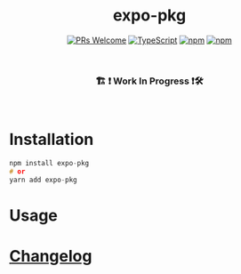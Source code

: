 
<h1 align="center">
  <!-- <img src=".logo.png" alt=expo-pkg/><br/> -->
  expo-pkg
</h1>

<div align="center">

[![PRs Welcome](https://img.shields.io/badge/PRs-welcome-brightgreen.svg?style=flat-square)](http://makeapullrequest.com)
[![TypeScript](https://badgen.net/npm/types/env-var)](http://www.typescriptlang.org/)
[![npm](https://img.shields.io/npm/v/expo-pkg)](https://www.npmjs.com/package/expo-pkg)
[![npm](https://img.shields.io/npm/dw/expo-pkg)](https://www.npmjs.com/package/expo-pkg)
</div>

<br/>

<div align="center">
  <h3> 🏗 ❗ Work In Progress ❗🛠 </h3>
</div>

<br/>

# Installation
```c
npm install expo-pkg
# or
yarn add expo-pkg
```

# Usage

# [Changelog](CHANGELOG.md)